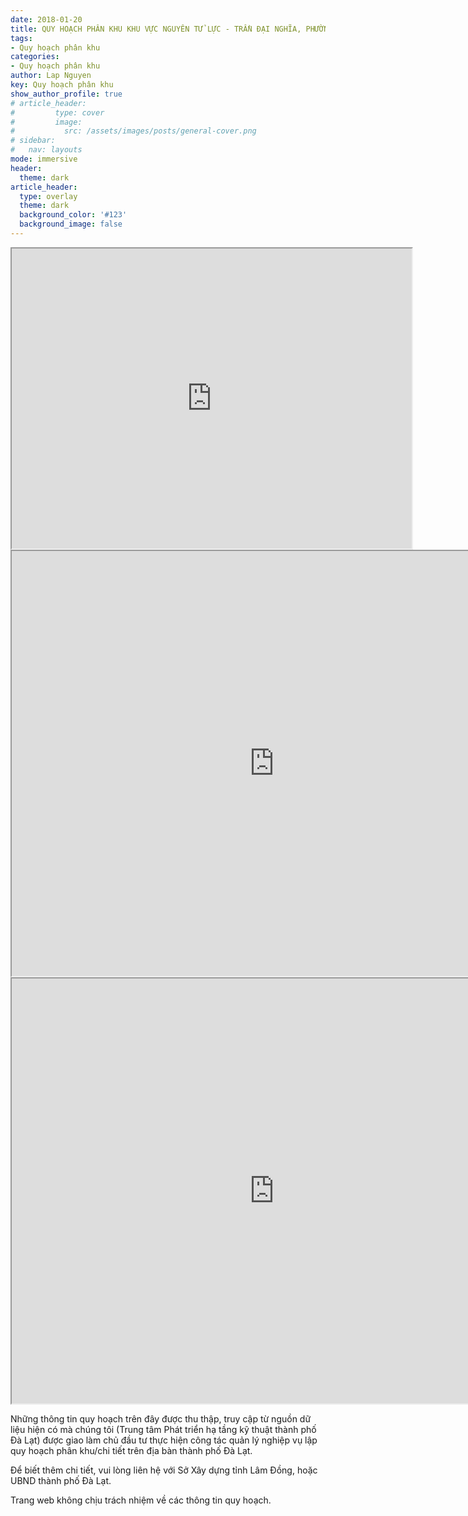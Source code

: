 ```yaml
---
date: 2018-01-20
title: QUY HOẠCH PHÂN KHU KHU VỰC NGUYÊN TỬ LỰC - TRẦN ĐẠI NGHĨA, PHƯỜNG 8 (KHU A11)
tags:
- Quy hoạch phân khu
categories:
- Quy hoạch phân khu
author: Lap Nguyen
key: Quy hoạch phân khu
show_author_profile: true
# article_header:
#         type: cover
#         image:  
#           src: /assets/images/posts/general-cover.png
# sidebar:
#   nav: layouts
mode: immersive
header:
  theme: dark
article_header:
  type: overlay
  theme: dark
  background_color: '#123'
  background_image: false
---
```


<iframe src="https://drive.google.com/file/d/1KpLucYXue89bL3cKsTiqerayEXs9FTDI/preview" width="640" height="480"></iframe>
<iframe src="https://drive.google.com/file/d/1VWcxxTl7Ect4DVjdPfEHw9rTpLDtJrm8/preview" width="840" height="680"></iframe>
<iframe src="https://drive.google.com/file/d/1t85Kj-Kfb7kxCeJhz06v-IOJwz0DFzyH/preview" width="840" height="680"></iframe>

Những thông tin quy hoạch trên đây được thu thập, truy cập từ nguồn dữ liệu hiện có mà chúng tôi (Trung tâm Phát triển hạ tầng kỹ thuật thành phố Đà Lạt) được giao làm chủ đầu tư thực hiện công tác quản lý nghiệp vụ lập quy hoạch phân khu/chi tiết trên địa bàn thành phố Đà Lạt.

Để biết thêm chi tiết, vui lòng liên hệ với Sở Xây dựng tỉnh Lâm Đồng, hoặc UBND thành phố Đà Lạt.

Trang web không chịu trách nhiệm về các thông tin quy hoạch.